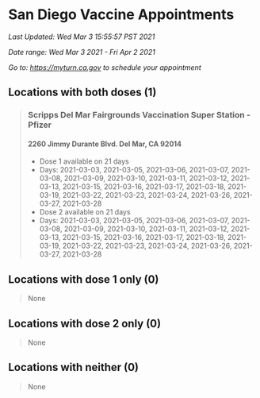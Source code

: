 # San Diego Vaccine Appointments
*Last Updated: Wed Mar 3 15:55:57 PST 2021*

*Date range: Wed Mar 3 2021 - Fri Apr 2 2021*

*Go to: <https://myturn.ca.gov> to schedule your appointment*


## Locations with both doses (1)

>### Scripps Del Mar Fairgrounds Vaccination Super Station - Pfizer
>#### 2260 Jimmy Durante Blvd.  Del Mar, CA 92014
>- Dose 1 available on 21 days
>  - Days: 2021-03-03, 2021-03-05, 2021-03-06, 2021-03-07, 2021-03-08, 2021-03-09, 2021-03-10, 2021-03-11, 2021-03-12, 2021-03-13, 2021-03-15, 2021-03-16, 2021-03-17, 2021-03-18, 2021-03-19, 2021-03-22, 2021-03-23, 2021-03-24, 2021-03-26, 2021-03-27, 2021-03-28
>- Dose 2 available on 21 days
>  - Days: 2021-03-03, 2021-03-05, 2021-03-06, 2021-03-07, 2021-03-08, 2021-03-09, 2021-03-10, 2021-03-11, 2021-03-12, 2021-03-13, 2021-03-15, 2021-03-16, 2021-03-17, 2021-03-18, 2021-03-19, 2021-03-22, 2021-03-23, 2021-03-24, 2021-03-26, 2021-03-27, 2021-03-28

## Locations with dose 1 only (0)

>None

## Locations with dose 2 only (0)

>None

## Locations with neither (0)

>None

